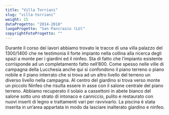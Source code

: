 ```yaml
---
title: "Villa Torriani"
slug: "villa-torriani"
weight: 15
dataProgetto: "2014-2018"
luogoProgetto: "San Pancrazio (LU)"
copyrightFotoProgetto: ""
---
```

Durante il corso dei lavori abbiamo trovato le tracce di una villa palazzo del 1300/1400 che ne testimonia il forte impianto nella collina alla ricerca degli spazi a monte per i giardini ed il ninfeo.
Sta di fatto che l’impianto esistente corrisponde ad un completamento fatto nell’800. Come spesso nelle ville di campagna della Lucchesia anche qui si confondono il piano terreno o piano nobile e il piano interrato che si trova ad un altro livello del terreno un diverso livello nella campagna.
Al centro del giardino si trova verso monte un piccolo Ninfeo che risulta essere in asse con il salone centrale del piano terreno. Abbiamo recuperato il solaio a cassettoni in abete bianco del salone sotto uno strato di intonaco e canniccio, pulito e restaurato con nuovi inserti di legno e trattamenti vari per ravvivarlo.
La piscina è stata inserita in un’area appartata in modo da lasciare inalterato giardino e ninfeo.